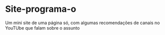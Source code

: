# Site-programa-o
Um mini site de uma página só, com algumas recomendações de canais no YouTUbe que falam sobre o assunto
